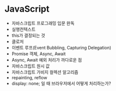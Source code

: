 # JavaScript

* 자바스크립트 프로그래밍 입문 완독
* 실행컨텍스트
* this가 결정되는 것
* 클로저
* 이벤트 루프(Event Bubbling, Capturing Delegation)
* Promise 객체, Async, Await
* Async, Await 예외 처리가 까다로운 점
* 자바스크립트 원시 값
* 자바스크립트 가비지 컬렉션 알고리즘
* repainting, reflow
* display: none; 일 때 브라우저에서 어떻게 처리하는가?